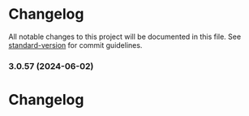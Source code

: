 # Changelog

All notable changes to this project will be documented in this file. See [standard-version](https://github.com/conventional-changelog/standard-version) for commit guidelines.

### 3.0.57 (2024-06-02)

# Changelog
